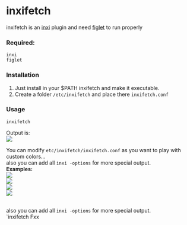# inxifetch
inxifetch is an [inxi](https://codeberg.org/smxi/inxi) plugin and need [figlet](http://www.figlet.org/) to run properly<br>
### Required:
```
inxi
figlet
```
### Installation
1. Just install in your $PATH inxifetch and make it executable. 
2. Create a folder `/etc/inxifetch` and place there `inxifetch.conf`


### Usage

```inxifetch```

Output is:<br> 
![](./1.png)

You can modify `etc/inxifetch/inxifetch.conf` as you want to play with custom colors... <br>also you can add all ```inxi -options``` for more special output.   <br>
<b>Examples:</b><br>
![](./2.png)
<br>
![](./3.png)
<br>
![](./4.png)
<br>
![](./5.png)

<br>also you can add all ```inxi -options``` for more special output.   <br>
`inxifetch Fxx




